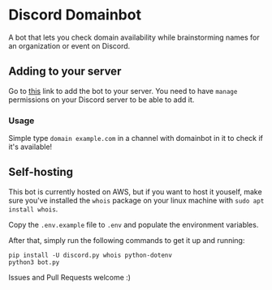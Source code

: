 # Discord Domainbot

A bot that lets you check domain availability while brainstorming names for an organization or event on Discord.

## Adding to your server

Go to [this](https://discord.com/api/oauth2/authorize?client_id=709320758475751495&permissions=18432&scope=bot) link to add the bot to your server. You need to have `manage` permissions on your Discord server to be able to add it.

### Usage

Simple type `domain example.com` in a channel with domainbot in it to check if it's available!

## Self-hosting

This bot is currently hosted on AWS, but if you want to host it youself, make sure you've installed the `whois` package on your linux machine with `sudo apt install whois`.

Copy the `.env.example` file to `.env` and populate the environment variables.

After that, simply run the following commands to get it up and running:

```console
pip install -U discord.py whois python-dotenv
python3 bot.py
```

Issues and Pull Requests welcome :)